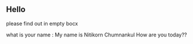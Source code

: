 ## Hello
please find out in empty bocx

what is your name : My name is Nitikorn Chumnankul
How are you today??
